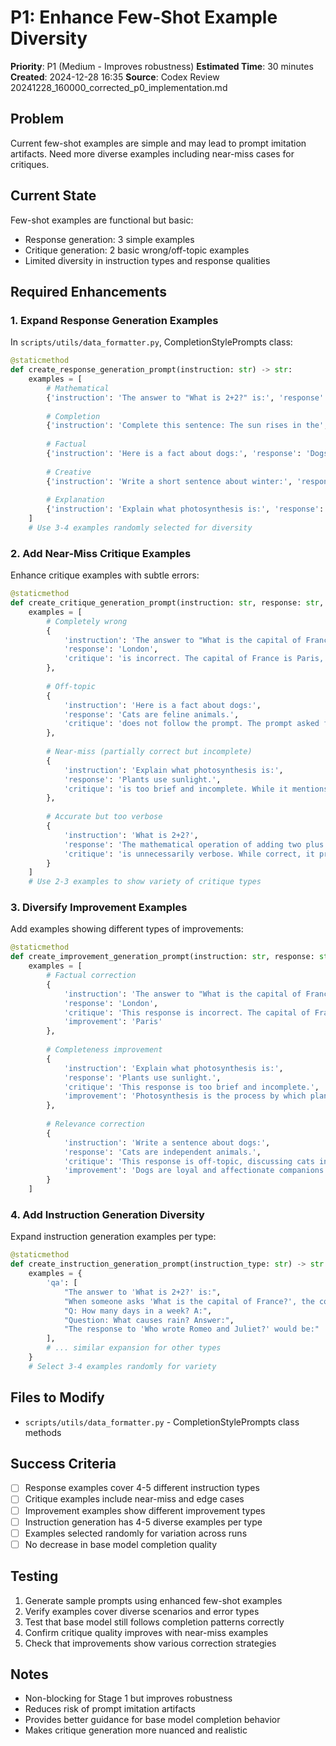 # P1: Enhance Few-Shot Example Diversity

**Priority**: P1 (Medium - Improves robustness)
**Estimated Time**: 30 minutes
**Created**: 2024-12-28 16:35
**Source**: Codex Review 20241228_160000_corrected_p0_implementation.md

## Problem
Current few-shot examples are simple and may lead to prompt imitation artifacts. Need more diverse examples including near-miss cases for critiques.

## Current State
Few-shot examples are functional but basic:
- Response generation: 3 simple examples
- Critique generation: 2 basic wrong/off-topic examples  
- Limited diversity in instruction types and response qualities

## Required Enhancements

### 1. Expand Response Generation Examples
In `scripts/utils/data_formatter.py`, CompletionStylePrompts class:

```python
@staticmethod
def create_response_generation_prompt(instruction: str) -> str:
    examples = [
        # Mathematical
        {'instruction': 'The answer to "What is 2+2?" is:', 'response': '4'},
        
        # Completion
        {'instruction': 'Complete this sentence: The sun rises in the', 'response': 'east'},
        
        # Factual
        {'instruction': 'Here is a fact about dogs:', 'response': 'Dogs are loyal and friendly companions to humans.'},
        
        # Creative
        {'instruction': 'Write a short sentence about winter:', 'response': 'Snow blankets the quiet landscape in pristine white.'},
        
        # Explanation  
        {'instruction': 'Explain what photosynthesis is:', 'response': 'Photosynthesis is the process by which plants convert sunlight into energy.'}
    ]
    # Use 3-4 examples randomly selected for diversity
```

### 2. Add Near-Miss Critique Examples
Enhance critique examples with subtle errors:

```python
@staticmethod 
def create_critique_generation_prompt(instruction: str, response: str, principle: str) -> str:
    examples = [
        # Completely wrong
        {
            'instruction': 'The answer to "What is the capital of France?" is:',
            'response': 'London',
            'critique': 'is incorrect. The capital of France is Paris, not London.'
        },
        
        # Off-topic
        {
            'instruction': 'Here is a fact about dogs:',
            'response': 'Cats are feline animals.',
            'critique': 'does not follow the prompt. The prompt asked for a fact about dogs, but the response is about cats.'
        },
        
        # Near-miss (partially correct but incomplete)
        {
            'instruction': 'Explain what photosynthesis is:',
            'response': 'Plants use sunlight.',
            'critique': 'is too brief and incomplete. While it mentions sunlight, it fails to explain the full process of converting sunlight, water, and CO2 into glucose and oxygen.'
        },
        
        # Accurate but too verbose
        {
            'instruction': 'What is 2+2?',
            'response': 'The mathematical operation of adding two plus two results in the sum of four, which is a fundamental arithmetic calculation...',
            'critique': 'is unnecessarily verbose. While correct, it provides excessive detail for a simple arithmetic question.'
        }
    ]
    # Use 2-3 examples to show variety of critique types
```

### 3. Diversify Improvement Examples
Add examples showing different types of improvements:

```python
@staticmethod
def create_improvement_generation_prompt(instruction: str, response: str, critique: str) -> str:
    examples = [
        # Factual correction
        {
            'instruction': 'The answer to "What is the capital of France?" is:',
            'response': 'London', 
            'critique': 'This response is incorrect. The capital of France is Paris, not London.',
            'improvement': 'Paris'
        },
        
        # Completeness improvement
        {
            'instruction': 'Explain what photosynthesis is:',
            'response': 'Plants use sunlight.',
            'critique': 'This response is too brief and incomplete.',
            'improvement': 'Photosynthesis is the process by which plants convert sunlight, water, and carbon dioxide into glucose and oxygen.'
        },
        
        # Relevance correction
        {
            'instruction': 'Write a sentence about dogs:',
            'response': 'Cats are independent animals.',
            'critique': 'This response is off-topic, discussing cats instead of dogs.',
            'improvement': 'Dogs are loyal and affectionate companions to humans.'
        }
    ]
```

### 4. Add Instruction Generation Diversity
Expand instruction generation examples per type:

```python
@staticmethod
def create_instruction_generation_prompt(instruction_type: str) -> str:
    examples = {
        'qa': [
            "The answer to 'What is 2+2?' is:",
            "When someone asks 'What is the capital of France?', the correct answer is:",
            "Q: How many days in a week? A:",
            "Question: What causes rain? Answer:",
            "The response to 'Who wrote Romeo and Juliet?' would be:"
        ],
        # ... similar expansion for other types
    }
    # Select 3-4 examples randomly for variety
```

## Files to Modify
- `scripts/utils/data_formatter.py` - CompletionStylePrompts class methods

## Success Criteria
- [ ] Response examples cover 4-5 different instruction types
- [ ] Critique examples include near-miss and edge cases
- [ ] Improvement examples show different improvement types
- [ ] Instruction generation has 4-5 diverse examples per type
- [ ] Examples selected randomly for variation across runs
- [ ] No decrease in base model completion quality

## Testing
1. Generate sample prompts using enhanced few-shot examples
2. Verify examples cover diverse scenarios and error types
3. Test that base model still follows completion patterns correctly
4. Confirm critique quality improves with near-miss examples
5. Check that improvements show various correction strategies

## Notes
- Non-blocking for Stage 1 but improves robustness
- Reduces risk of prompt imitation artifacts
- Provides better guidance for base model completion behavior
- Makes critique generation more nuanced and realistic
